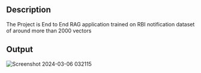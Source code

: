 ## Description 
The Project is End to End RAG application trained on RBI notification dataset of around more than 2000 vectors 

## Output 
![Screenshot 2024-03-06 032115](https://github.com/iAdtya/RBI-Notification-RAG/assets/93979441/39a03318-7f79-4e61-bf65-68dc2aeaf60e)

